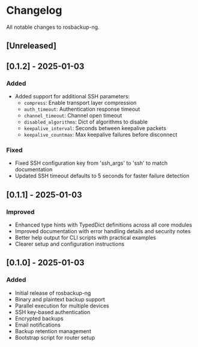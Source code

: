 # Changelog

All notable changes to rosbackup-ng.

## [Unreleased]

## [0.1.2] - 2025-01-03

### Added
- Added support for additional SSH parameters:
  - `compress`: Enable transport layer compression
  - `auth_timeout`: Authentication response timeout
  - `channel_timeout`: Channel open timeout
  - `disabled_algorithms`: Dict of algorithms to disable
  - `keepalive_interval`: Seconds between keepalive packets
  - `keepalive_countmax`: Max keepalive failures before disconnect

### Fixed
- Fixed SSH configuration key from 'ssh_args' to 'ssh' to match documentation
- Updated SSH timeout defaults to 5 seconds for faster failure detection

## [0.1.1] - 2025-01-03

### Improved
- Enhanced type hints with TypedDict definitions across all core modules
- Improved documentation with error handling details and security notes
- Better help output for CLI scripts with practical examples
- Clearer setup and configuration instructions

## [0.1.0] - 2025-01-03

### Added
- Initial release of rosbackup-ng
- Binary and plaintext backup support
- Parallel execution for multiple devices
- SSH key-based authentication
- Encrypted backups
- Email notifications
- Backup retention management
- Bootstrap script for router setup
